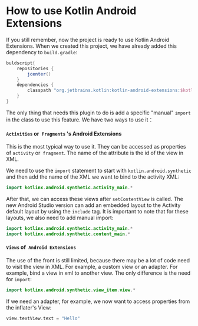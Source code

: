 # How to use Kotlin Android Extensions

If you still remember, now the project is ready to use Kotlin Android Extensions. When we created this project, we have already added this dependency to `build.gradle`:

```groovy
buldscript{
	repositories {
		jcenter()
	}
	dependencies {
		classpath "org.jetbrains.kotlin:kotlin-android-extensions:$kotlin_version"
	}
}
```

The only thing that needs this plugin to do is add a specific "manual" `import` in the class to use this feature. We have two ways to use it：

#### `Activities` or` Fragments` 's Android Extensions

This is the most typical way to use it. They can be accessed as properties of `activity` or` fragment`. The name of the attribute is the id of the view in XML.

We need to use the `import` statement to start with `kotlin.android.synthetic` and then add the name of the XML we want to bind to the activity XML:

```kotlin
import kotlinx.android.synthetic.activity_main.*
```

After that, we can access these views after `setContentView` is called. The new Android Studio version can add an embedded layout to the Activity default layout by using the `include` tag. It is important to note that for these layouts, we also need to add manual import:

```kotlin
import kotlinx.android.synthetic.activity_main.*
import kotlinx.android.synthetic.content_main.*
```

#### `Views` of` Android Extensions`

The use of the front is still limited, because there may be a lot of code need to visit the view in XML. For example, a custom view or an adapter. For example, bind a view in xml to another view. The only difference is the need for `import`:

```kotlin
import kotlinx.android.synthetic.view_item.view.*
```

If we need an adapter, for example, we now want to access properties from the inflater's View:

```kotlin
view.textView.text = "Hello"
```
